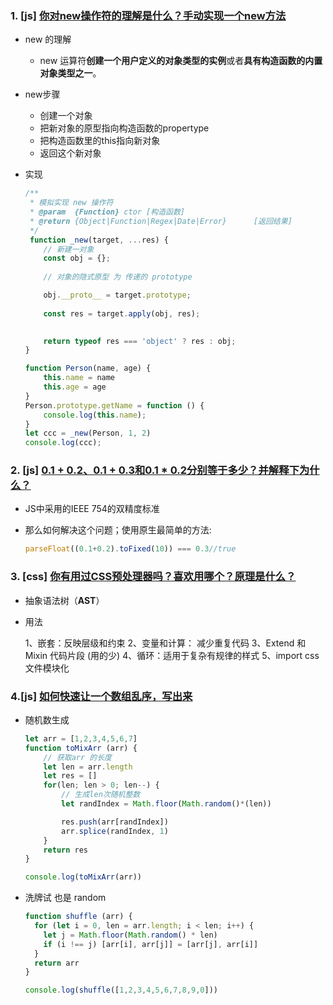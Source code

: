 ### 1. [js] [你对new操作符的理解是什么？手动实现一个new方法](https://github.com/haizlin/fe-interview/issues/76)

* new 的理解

  * new 运算符**创建一个用户定义的对象类型的实例**或者**具有构造函数的内置对象类型之一**。

* new步骤

  * 创建一个对象
  * 把新对象的原型指向构造函数的propertype
  * 把构造函数里的this指向新对象
  * 返回这个新对象
  
* 实现

  ```js
  /**
   * 模拟实现 new 操作符
   * @param  {Function} ctor [构造函数]
   * @return {Object|Function|Regex|Date|Error}      [返回结果]
   */
   function _new(target, ...res) {
      // 新建一对象
      const obj = {};
      
      // 对象的隐式原型 为 传递的 prototype
  
      obj.__proto__ = target.prototype;
      
      const res = target.apply(obj, res);
  
      
      return typeof res === 'object' ? res : obj;
  }
  
  function Person(name, age) {
      this.name = name
      this.age = age
  }
  Person.prototype.getName = function () {
      console.log(this.name);
  }
  let ccc = _new(Person, 1, 2)
  console.log(ccc);
  
  
  ```

  


### 2. [js]  [0.1 + 0.2、0.1 + 0.3和0.1 * 0.2分别等于多少？并解释下为什么？](https://github.com/haizlin/fe-interview/issues/80)

* JS中采用的IEEE 754的双精度标准

* 那么如何解决这个问题；使用原生最简单的方法:

  ```js
  parseFloat((0.1+0.2).toFixed(10)) === 0.3//true
  ```



### 3. [css] [你有用过CSS预处理器吗？喜欢用哪个？原理是什么？](https://github.com/haizlin/fe-interview/issues/83)

* 抽象语法树（**AST**）

* 用法

  1、嵌套：反映层级和约束
  2、变量和计算： 减少重复代码
  3、Extend 和 Mixin 代码片段 (用的少)
  4、循环：适用于复杂有规律的样式
  5、import css 文件模块化



### 4.[js] [如何快速让一个数组乱序，写出来](https://github.com/haizlin/fe-interview/issues/84)

* 随机数生成

  ```js
  let arr = [1,2,3,4,5,6,7]
  function toMixArr (arr) {
      // 获取arr 的长度
      let len = arr.length
      let res = []
      for(len; len > 0; len--) {
          // 生成len次随机整数
          let randIndex = Math.floor(Math.random()*(len))
  
          res.push(arr[randIndex])
          arr.splice(randIndex, 1)
      }
      return res
  }
  
  console.log(toMixArr(arr))
  ```

* 洗牌试  也是 random

  ```js
  function shuffle (arr) {
    for (let i = 0, len = arr.length; i < len; i++) {
      let j = Math.floor(Math.random() * len)
      if (i !== j) [arr[i], arr[j]] = [arr[j], arr[i]]
    }
    return arr
  }
  
  console.log(shuffle([1,2,3,4,5,6,7,8,9,0]))
  ```

  

